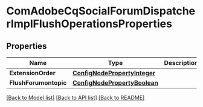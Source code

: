 # ComAdobeCqSocialForumDispatcherImplFlushOperationsProperties

## Properties
Name | Type | Description | Notes
------------ | ------------- | ------------- | -------------
**ExtensionOrder** | [**ConfigNodePropertyInteger**](configNodePropertyInteger.md) |  | [optional] 
**FlushForumontopic** | [**ConfigNodePropertyBoolean**](configNodePropertyBoolean.md) |  | [optional] 

[[Back to Model list]](../README.md#documentation-for-models) [[Back to API list]](../README.md#documentation-for-api-endpoints) [[Back to README]](../README.md)


